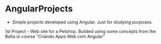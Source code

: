 # AngularProjects
- Simple projects developed using Angular. Just for studying purposes. 

1st Project -  Web site for a Petshop. Builded using some concepts from the Balta.io course "Criando Apps Web com Angular"
